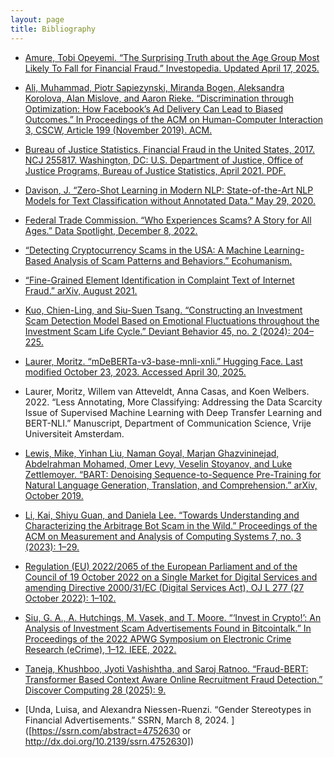 ```yaml
---
layout: page
title: Bibliography
---
```


* [Amure, Tobi Opeyemi. “The Surprising Truth about the Age Group Most Likely To Fall for Financial Fraud.” Investopedia. Updated April 17, 2025.]([https://www.investopedia.com/age-and-financial-fraud-11714608])

* [Ali, Muhammad, Piotr Sapiezynski, Miranda Bogen, Aleksandra Korolova, Alan Mislove, and Aaron Rieke. “Discrimination through Optimization: How Facebook’s Ad Delivery Can Lead to Biased Outcomes.” In Proceedings of the ACM on Human-Computer Interaction 3, CSCW, Article 199 (November 2019). ACM. ]([https://doi.org/10.1145/3359301])

* [Bureau of Justice Statistics. Financial Fraud in the United States, 2017. NCJ 255817. Washington, DC: U.S. Department of Justice, Office of Justice Programs, Bureau of Justice Statistics, April 2021. PDF.]([https://bjs.ojp.gov/content/pub/pdf/ffus17_sum.pdf])
  
* [Davison, J. “Zero-Shot Learning in Modern NLP: State-of-the-Art NLP Models for Text Classification without Annotated Data.” May 29, 2020.]([https://joeddav.github.io/blog/2020/05/29/ZSL.html])

* [Federal Trade Commission. “Who Experiences Scams? A Story for All Ages.” Data Spotlight, December 8, 2022. ]([https://www.ftc.gov/news-events/data-visualizations/data-spotlight/2022/12/who-experiences-scams-story-all-ages])
  
* [“Detecting Cryptocurrency Scams in the USA: A Machine Learning-Based Analysis of Scam Patterns and Behaviors.” Ecohumanism.]([https://ecohumanism.co.uk/joe/ecohumanism/article/view/6604/6797])

* [“Fine-Grained Element Identification in Complaint Text of Internet Fraud.” arXiv, August 2021. ]([https://arxiv.org/pdf/2108.08676])

* [Kuo, Chien-Ling, and Siu-Suen Tsang. “Constructing an Investment Scam Detection Model Based on Emotional Fluctuations throughout the Investment Scam Life Cycle.” Deviant Behavior 45, no. 2 (2024): 204–225. ]([https://doi.org/10.1080/01639625.2023.2244115.])

* [Laurer, Moritz. “mDeBERTa-v3-base-mnli-xnli.” Hugging Face. Last modified October 23, 2023. Accessed April 30, 2025. ]([https://huggingface.co/MoritzLaurer/mDeBERTa-v3-base-mnli-xnli.])

* Laurer, Moritz, Willem van Atteveldt, Anna Casas, and Koen Welbers. 2022. “Less Annotating, More Classifying: Addressing the Data Scarcity Issue of Supervised Machine Learning with Deep Transfer Learning and BERT-NLI.” Manuscript, Department of Communication Science, Vrije Universiteit Amsterdam.

* [Lewis, Mike, Yinhan Liu, Naman Goyal, Marjan Ghazvininejad, Abdelrahman Mohamed, Omer Levy, Veselin Stoyanov, and Luke Zettlemoyer. “BART: Denoising Sequence-to-Sequence Pre-Training for Natural Language Generation, Translation, and Comprehension.” arXiv, October 2019. ]([https://doi.org/10.48550/arXiv.1910.13461.])

* [Li, Kai, Shiyu Guan, and Daniela Lee. “Towards Understanding and Characterizing the Arbitrage Bot Scam in the Wild.” Proceedings of the ACM on Measurement and Analysis of Computing Systems 7, no. 3 (2023): 1–29. ]([https://arxiv.org/abs/2310.12306.])

* [Regulation (EU) 2022/2065 of the European Parliament and of the Council of 19 October 2022 on a Single Market for Digital Services and amending Directive 2000/31/EC (Digital Services Act), OJ L 277 (27 October 2022): 1–102. ]([https://eur-lex.europa.eu/legal-content/EN/TXT/?uri=CELEX:32022R2065.])

* [Siu, G. A., A. Hutchings, M. Vasek, and T. Moore. “‘Invest in Crypto!’: An Analysis of Investment Scam Advertisements Found in Bitcointalk.” In Proceedings of the 2022 APWG Symposium on Electronic Crime Research (eCrime), 1–12. IEEE, 2022. ]([https://www.cl.cam.ac.uk/~ah793/papers/eCrime2022_paper_Invest_in_Crypto.pdf])

* [Taneja, Khushboo, Jyoti Vashishtha, and Saroj Ratnoo. “Fraud-BERT: Transformer Based Context Aware Online Recruitment Fraud Detection.” Discover Computing 28 (2025): 9. ]([https://doi.org/10.1007/s10791-025-09502-8])

* [Unda, Luisa, and Alexandra Niessen-Ruenzi. “Gender Stereotypes in Financial Advertisements.” SSRN, March 8, 2024. ]([https://ssrn.com/abstract=4752630 or http://dx.doi.org/10.2139/ssrn.4752630])




